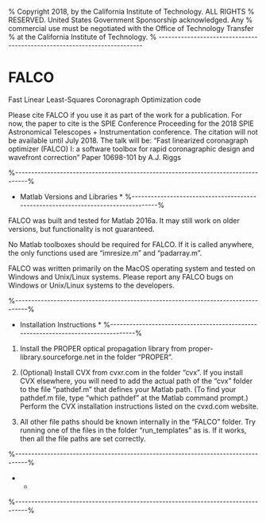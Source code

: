 % Copyright 2018, by the California Institute of Technology. ALL RIGHTS
% RESERVED. United States Government Sponsorship acknowledged. Any
% commercial use must be negotiated with the Office of Technology Transfer
% at the California Institute of Technology.
% -------------------------------------------------------------------------

# FALCO
Fast Linear Least-Squares Coronagraph Optimization code

Please cite FALCO if you use it as part of the work for a publication. For now, the paper to cite is the SPIE Conference Proceeding for the 2018 SPIE Astronomical Telescopes + Instrumentation conference. The citation will not be available until July 2018. The talk will be:
“Fast linearized coronagraph optimizer (FALCO) I: a software toolbox for rapid coronagraphic design and wavefront correction”
Paper 10698-101 by A.J. Riggs


%----------------------------------------------------------------------------------%
* Matlab Versions and Libraries *
%----------------------------------------------------------------------------------%

FALCO was built and tested for Matlab 2016a. It may still work on older versions, but functionality is not guaranteed.

No Matlab toolboxes should be required for FALCO. If it is called anywhere, the only functions used are “imresize.m” and “padarray.m”.

FALCO was written primarily on the MacOS operating system and tested on Windows and Unix/Linux systems. Please report any FALCO bugs on Windows or Unix/Linux systems to the developers.



%----------------------------------------------------------------------------------%
* Installation Instructions *
%----------------------------------------------------------------------------------%

1) Install the PROPER optical propagation library from proper-library.sourceforge.net in the folder “PROPER”. 

2) (Optional) Install CVX from cvxr.com in the folder “cvx”. If you install CVX elsewhere, you will need to add the actual path of the “cvx” folder to the file “pathdef.m” that defines your Matlab path. (To find your pathdef.m file, type “which pathdef” at the Matlab command prompt.) Perform the CVX installation instructions listed on the cvxd.com website.

3) All other file paths should be known internally in the “FALCO” folder. Try running one of the files in the folder “run_templates” as is. If it works, then all the file paths are set correctly.

%----------------------------------------------------------------------------------%
*  *
%----------------------------------------------------------------------------------%

